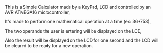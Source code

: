 This is a Simple Calculator made by a KeyPad, LCD and controlled by an AVR ATMEGA16 microcontroller,

It's made to perform one mathematical operation at a time (ex: 36*753),

The two operands the user is entering will be displayed on the LCD,

Also the result will be displayed on the LCD for one second and the LCD will be cleared to be ready for a new operation.
